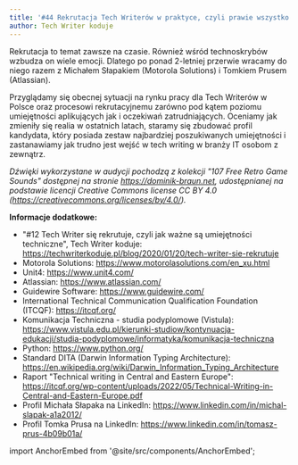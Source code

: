 ```yaml
---
title: '#44 Rekrutacja Tech Writerów w praktyce, czyli prawie wszystko co chciałbyś wiedzieć o rynku pracy dla technoskrybów w Polsce'
author: Tech Writer koduje
---
```


Rekrutacja to temat zawsze na czasie. Również wśród technoskrybów wzbudza on wiele emocji. Dlatego po ponad 2-letniej przerwie wracamy do niego razem z Michałem Słapakiem (Motorola Solutions) i Tomkiem Prusem (Atlassian).

Przyglądamy się obecnej sytuacji na rynku pracy dla Tech Writerów w Polsce oraz procesowi rekrutacyjnemu zarówno pod kątem poziomu umiejętności aplikujących jak i oczekiwań zatrudniających. Oceniamy jak zmieniły się realia w ostatnich latach, staramy się zbudować profil kandydata, który posiada zestaw najbardziej poszukiwanych umiejętności i zastanawiamy jak trudno jest wejść w tech writing w branży IT osobom z zewnątrz.

_Dźwięki wykorzystane w audycji pochodzą z kolekcji "107 Free Retro Game Sounds" dostępnej na stronie https://dominik-braun.net, udostępnianej na podstawie licencji Creative Commons license CC BY 4.0 (https://creativecommons.org/licenses/by/4.0/)._

**Informacje dodatkowe:**

* "#12 Tech Writer się rekrutuje, czyli jak ważne są umiejętności techniczne", Tech Writer koduje: https://techwriterkoduje.pl/blog/2020/01/20/tech-writer-sie-rekrutuje
* Motorola Solutions: https://www.motorolasolutions.com/en_xu.html
* Unit4: https://www.unit4.com/
* Atlassian: https://www.atlassian.com/
* Guidewire Software: https://www.guidewire.com/
* International Technical Communication Qualification Foundation (ITCQF): https://itcqf.org/
* Komunikacja Techniczna - studia podyplomowe (Vistula): https://www.vistula.edu.pl/kierunki-studiow/kontynuacja-edukacji/studia-podyplomowe/informatyka/komunikacja-techniczna
* Python: https://www.python.org/
* Standard DITA (Darwin Information Typing Architecture): https://en.wikipedia.org/wiki/Darwin_Information_Typing_Architecture
* Raport "Technical writing in Central and Eastern Europe": https://itcqf.org/wp-content/uploads/2022/05/Technical-Writing-in-Central-and-Eastern-Europe.pdf
* Profil Michała Słapaka na LinkedIn: https://www.linkedin.com/in/michal-slapak-a1a2012/
* Profil Tomka Prusa na LinkedIn: https://www.linkedin.com/in/tomasz-prus-4b09b01a/

import AnchorEmbed from '@site/src/components/AnchorEmbed';

<AnchorEmbed episodeId="44-Rekrutacja-Tech-Writerw-w-praktyce--czyli-prawie-wszystko-co-chciaby-wiedzie-o-rynku-pracy-dla-technoskrybw-w-Polsce-e1ltot4" />
